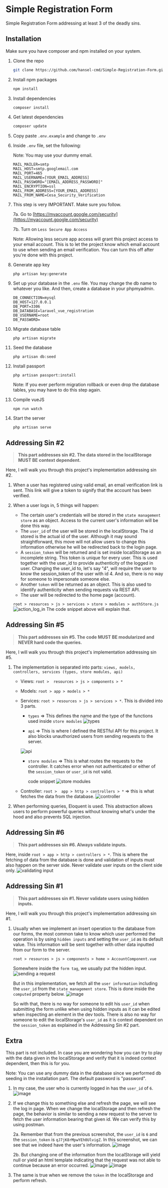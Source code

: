 # Simple Registration Form

Simple Registration Form addressing at least 3 of the deadly sins.

## Installation
Make sure you have composer and npm installed on your system.

1. Clone the repo
    
   ```bash
   git clone https://github.com/hansel-cmd/Simple-Registration-Form.git
   ```

2. Install npm packages

   ```bash
   npm install
   ```

3. Install dependencies
   ```bash
   composer install
   ```

4. Get latest dependencies
   ```bash
   composer update
   ```

5. Copy paste ```.env.example``` and change to ```.env```

6. Inside ```.env``` file, set the following:

   Note: You may use your dummy email.
   ```
   MAIL_MAILER=smtp
   MAIL_HOST=smtp.googlemail.com
   MAIL_PORT=465
   MAIL_USERNAME=[YOUR_EMAIL_ADDRESS]
   MAIL_PASSWORD="[EMAIL_ADDRESS_PASSWORD]"
   MAIL_ENCRYPTION=ssl
   MAIL_FROM_ADDRESS=[YOUR_EMAIL_ADDRESS]
   MAIL_FROM_NAME=Cesa_Security_Verification
   ```

7. This step is very IMPORTANT. Make sure you follow. 

   7a. Go to [https://myaccount.google.com/security](https://myaccount.google.com/security)

   7b. Turn on ```Less Secure App Access```

   Note: Allowing less secure app access will grant this project access to your email account. This is to let the project know which email account to use when sending an email verification. You can turn this off after you're done with this project.

8. Generate app key
   ```
   php artisan key:generate
   ```

9. Set up your database in the ```.env``` file. You may change the db name to whatever you like. And then, create a database in your phpmyadmin.
   ```
   DB_CONNECTION=mysql
   DB_HOST=127.0.0.1
   DB_PORT=3306
   DB_DATABASE=laravel_vue_registration
   DB_USERNAME=root
   DB_PASSWORD=
   ```

10. Migrate database table
    ```
    php artisan migrate
    ```

11. Seed the database
    ```
    php artisan db:seed
    ```

12. Install passport
    ```
    php artisan passport:install
    ```
    Note: If you ever perform migration rollback or even drop the database tables, you may have to do this step again.

13. Compile vueJS
    ```
    npm run watch
    ```

14. Start the server
    ```
    php artisan serve
    ```

## Addressing Sin #2
   > __This part addresses sin #2. The data stored in the localStorage MUST BE context dependent.__

Here, I will walk you through this project's implementation addressing sin #2.

1. When a user has registered using valid email, an email verification link is sent. This link will give a token to signify that the account has been verified.

2. When a user logs in, 5 things will happen:
 
   - The certain user's credentials will be stored in the ```state management store``` as an object. Access to the current user's information will be done this way.
   - The ```user_id``` of the user will be stored in the localStorage. The id stored is the actual id of the user. Although it may sound straightforward, this move will not allow users to change this information otherwise he will be redirected back to the login page.
   - A ```session_token``` will be returned and is set inside localStorage as an incomplete string. This token is unique for every user. This is used together with the user_id to provide authenticity of the logged in user. Changing the user_id  to, let's say "4", will require the user to know the session_token of the user with id 4. And so, there is no way for someone to impersonate someone else.
   - Another ```token``` will be returned as an object. This is also used to identify authenticity when sending requests via REST API.
   - The user will be redirected to the home page (account).

   ```root > resources > js > services > store > modules > authStore.js```
   ![action_log_in](https://user-images.githubusercontent.com/63908694/135712984-eaef9a15-4738-4972-b756-a471d629361c.png)
    The code snippet above will explain that. 

## Addressing Sin #5
   > __This part addresses sin #5. The code MUST BE modularized and NEVER hard code the queries.__

Here, I will walk you through this project's implementation addressing sin #5.

1. The implementation is separated into parts: ```views, models, controllers, services (types, store modules, api)```
       
    - Views: ```root >  resources > js > components > *```
    - Models: ```root > app > models > * ```
    - Services: ```root > resources > js > services > *```. This is divided into 3 parts.
         - ```types``` => This defines the name and the type of the functions used inside ``` store modules ```
![types](https://user-images.githubusercontent.com/63908694/135717069-004c8da5-9fb4-495f-b1fc-fe2be534fb2f.png)


         - ```api``` => This is where I defined the RESTful API for this project. It also blocks unauthorized users from sending requests to the server.
         
         ![api](https://user-images.githubusercontent.com/63908694/135717098-dfa7dfbd-893c-4050-90f6-70ac3a4a61d8.png)


         - ```store modules``` => This is what routes the requests to the controller. It catches error when not authenticated or either of the ```session_token``` or ``` user_id ``` is not valid.

           code snippet
![store modules](https://user-images.githubusercontent.com/63908694/135717117-9059e9b0-5c3c-43e4-8233-0e252bc63b21.png)

    - Controller: ```root >  app > http > controllers > *``` => this is what fetches the data from the database.
![controller](https://user-images.githubusercontent.com/63908694/135717336-15e3d3e9-cb71-41cc-bad7-87938be853a6.png)

2. When performing queries, Eloquent is used. This abstraction allows users to perform powerful queries without knowing what's under the hood and also prevents SQL injection.

## Addressing Sin #6
> __This part addresses sin #6. Always validate inputs.__

Here, inside ``` root > app > http > controllers > * ```. This is where the fetching of data from the database is done and validation of inputs must also happen on the server side. Never validate user inputs on the client side only.
![validating input](https://user-images.githubusercontent.com/63908694/135718135-a6ccedfc-9ff6-4f4a-bc3d-682b9001a85b.png)

## Addressing Sin #1
> __This part addresses sin #1. Never validate users using hidden inputs.__

Here, I will walk you through this project's implementation addressing sin #1.

1. Usually when we implement an insert operation to the database from our forms, the most common take to know which user performed the operation is by using ```hidden inputs``` and setting the ```user_id``` as its default value. This information will be sent together with other data inputted from our form to the server.

   ``` root > resources > js > components > home > AccountComponent.vue ``` 

   Somewhere inside the ```form tag```, we usually put the hidden input.
![sending a request](https://user-images.githubusercontent.com/63908694/135719094-681a3d3a-0615-44ae-b4a1-45f9c9b3bb54.png)

   But in this implementation, we fetch all the ```user information``` including the ```user_id``` from the ```state management store```. This is done inside the ```computed``` property below.
![image](https://user-images.githubusercontent.com/63908694/135718853-b81d82a7-2495-48e4-8bd0-d5f3d7c40dc2.png) 

   So with that, there is no way for someone to edit his ```user_id``` when submitting the form unlike when using hidden inputs as it can be edited when inspecting an element in the dev tools. There is also no way for someone to edit the localStorage's ```user_id``` as it is context dependent on the ```session_token``` as explained in the Addressing Sin #2 part.


## Extra
This part is not included. In case you are wondering how you can try to play with the data given in the localStorage and verify that it is indeed context dependent, then this is for you.

Note: You can use any dummy data in the database since we performed db seeding in the installation part. The default password is "password".

1. In my case, the user who is currently logged in has the ```user_id``` of ```6```. 
![image](https://user-images.githubusercontent.com/63908694/135719959-5de24ef4-edc6-4161-8a00-b21caa3334e7.png)

2. If we change this to something else and refresh the page, we will see the log in page. When we change the localStorage and then refresh the page, the behavior is similar to sending a new request to the server to fetch the user information bearing that given id. We can verify this by using postman. 

    2a. Remember that from the previous screenshot, the ```user_id``` is ```6``` and the ```session_token``` is ```qJ7jK8rMpwYEh0UlvigZ```. In this screenshot, we can see that we indeed have the user's information.
![image](https://user-images.githubusercontent.com/63908694/135720085-4a0db5b5-d953-4ffe-b782-6a732c89a27a.png)

    2b. But changing one of the information from the localStorage will yield null or yield an html template indicating that the request was not able to continue because an error occurred.
![image](https://user-images.githubusercontent.com/63908694/135720367-a1367906-99a9-4f1e-89aa-6099be5e92fb.png)
![image](https://user-images.githubusercontent.com/63908694/135720454-afdeaf47-c61a-4e36-b373-749980735e39.png)

3. The same is true when we remove the ```token``` in the localStorage and perform refresh.

